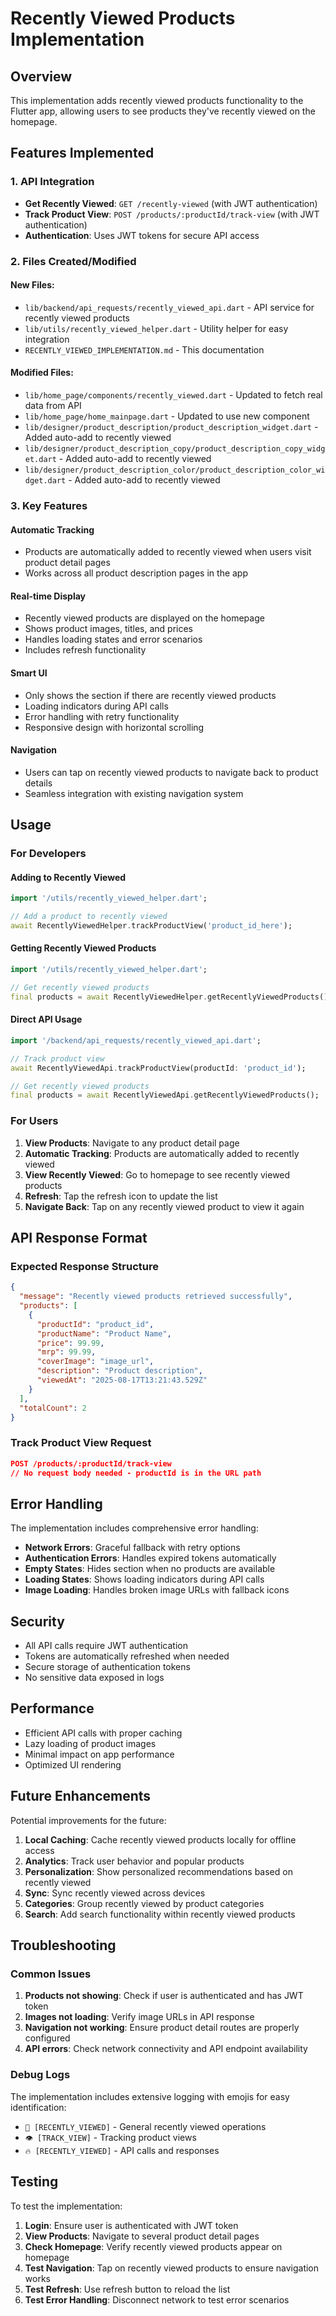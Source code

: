 # Recently Viewed Products Implementation

## Overview
This implementation adds recently viewed products functionality to the Flutter app, allowing users to see products they've recently viewed on the homepage.

## Features Implemented

### 1. API Integration
- **Get Recently Viewed**: `GET /recently-viewed` (with JWT authentication)
- **Track Product View**: `POST /products/:productId/track-view` (with JWT authentication)
- **Authentication**: Uses JWT tokens for secure API access

### 2. Files Created/Modified

#### New Files:
- `lib/backend/api_requests/recently_viewed_api.dart` - API service for recently viewed products
- `lib/utils/recently_viewed_helper.dart` - Utility helper for easy integration
- `RECENTLY_VIEWED_IMPLEMENTATION.md` - This documentation

#### Modified Files:
- `lib/home_page/components/recently_viewed.dart` - Updated to fetch real data from API
- `lib/home_page/home_mainpage.dart` - Updated to use new component
- `lib/designer/product_description/product_description_widget.dart` - Added auto-add to recently viewed
- `lib/designer/product_description_copy/product_description_copy_widget.dart` - Added auto-add to recently viewed
- `lib/designer/product_description_color/product_description_color_widget.dart` - Added auto-add to recently viewed

### 3. Key Features

#### Automatic Tracking
- Products are automatically added to recently viewed when users visit product detail pages
- Works across all product description pages in the app

#### Real-time Display
- Recently viewed products are displayed on the homepage
- Shows product images, titles, and prices
- Handles loading states and error scenarios
- Includes refresh functionality

#### Smart UI
- Only shows the section if there are recently viewed products
- Loading indicators during API calls
- Error handling with retry functionality
- Responsive design with horizontal scrolling

#### Navigation
- Users can tap on recently viewed products to navigate back to product details
- Seamless integration with existing navigation system

## Usage

### For Developers

#### Adding to Recently Viewed
```dart
import '/utils/recently_viewed_helper.dart';

// Add a product to recently viewed
await RecentlyViewedHelper.trackProductView('product_id_here');
```

#### Getting Recently Viewed Products
```dart
import '/utils/recently_viewed_helper.dart';

// Get recently viewed products
final products = await RecentlyViewedHelper.getRecentlyViewedProducts();
```

#### Direct API Usage
```dart
import '/backend/api_requests/recently_viewed_api.dart';

// Track product view
await RecentlyViewedApi.trackProductView(productId: 'product_id');

// Get recently viewed products
final products = await RecentlyViewedApi.getRecentlyViewedProducts();
```

### For Users

1. **View Products**: Navigate to any product detail page
2. **Automatic Tracking**: Products are automatically added to recently viewed
3. **View Recently Viewed**: Go to homepage to see recently viewed products
4. **Refresh**: Tap the refresh icon to update the list
5. **Navigate Back**: Tap on any recently viewed product to view it again

## API Response Format

### Expected Response Structure
```json
{
  "message": "Recently viewed products retrieved successfully",
  "products": [
    {
      "productId": "product_id",
      "productName": "Product Name",
      "price": 99.99,
      "mrp": 99.99,
      "coverImage": "image_url",
      "description": "Product description",
      "viewedAt": "2025-08-17T13:21:43.529Z"
    }
  ],
  "totalCount": 2
}
```

### Track Product View Request
```json
POST /products/:productId/track-view
// No request body needed - productId is in the URL path
```

## Error Handling

The implementation includes comprehensive error handling:

- **Network Errors**: Graceful fallback with retry options
- **Authentication Errors**: Handles expired tokens automatically
- **Empty States**: Hides section when no products are available
- **Loading States**: Shows loading indicators during API calls
- **Image Loading**: Handles broken image URLs with fallback icons

## Security

- All API calls require JWT authentication
- Tokens are automatically refreshed when needed
- Secure storage of authentication tokens
- No sensitive data exposed in logs

## Performance

- Efficient API calls with proper caching
- Lazy loading of product images
- Minimal impact on app performance
- Optimized UI rendering

## Future Enhancements

Potential improvements for the future:

1. **Local Caching**: Cache recently viewed products locally for offline access
2. **Analytics**: Track user behavior and popular products
3. **Personalization**: Show personalized recommendations based on recently viewed
4. **Sync**: Sync recently viewed across devices
5. **Categories**: Group recently viewed by product categories
6. **Search**: Add search functionality within recently viewed products

## Troubleshooting

### Common Issues

1. **Products not showing**: Check if user is authenticated and has JWT token
2. **Images not loading**: Verify image URLs in API response
3. **Navigation not working**: Ensure product detail routes are properly configured
4. **API errors**: Check network connectivity and API endpoint availability

### Debug Logs

The implementation includes extensive logging with emojis for easy identification:
- `🔄 [RECENTLY_VIEWED]` - General recently viewed operations
- `👁️ [TRACK_VIEW]` - Tracking product views
- `🔥 [RECENTLY_VIEWED]` - API calls and responses

## Testing

To test the implementation:

1. **Login**: Ensure user is authenticated with JWT token
2. **View Products**: Navigate to several product detail pages
3. **Check Homepage**: Verify recently viewed products appear on homepage
4. **Test Navigation**: Tap on recently viewed products to ensure navigation works
5. **Test Refresh**: Use refresh button to reload the list
6. **Test Error Handling**: Disconnect network to test error scenarios

